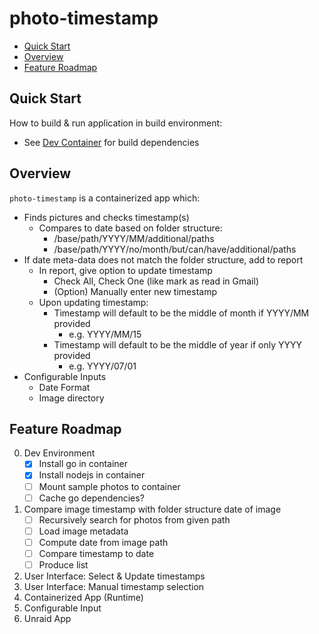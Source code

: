 # photo-timestamp

* [Quick Start](#quick-start)
* [Overview](#overview)
* [Feature Roadmap](#feature-roadmap)

## Quick Start

How to build & run application in build environment:

* See [Dev Container](.devcontainer/devcontainer.json) for build dependencies

## Overview

`photo-timestamp` is a containerized app which:

* Finds pictures and checks timestamp(s)
  * Compares to date based on folder structure:
    * /base/path/YYYY/MM/additional/paths
    * /base/path/YYYY/no/month/but/can/have/additional/paths
* If date meta-data does not match the folder structure, add to report
  * In report, give option to update timestamp
    * Check All, Check One (like mark as read in Gmail)
    * (Option) Manually enter new timestamp
  * Upon updating timestamp:
    * Timestamp will default to be the middle of month if YYYY/MM provided
      * e.g. YYYY/MM/15
    * Timestamp will default to be the middle of year if only YYYY provided
      * e.g. YYYY/07/01
* Configurable Inputs
  * Date Format
  * Image directory

## Feature Roadmap

0. Dev Environment
   * [X] Install go in container
   * [X] Install nodejs in container
   * [ ] Mount sample photos to container
   * [ ] Cache go dependencies?
1. Compare image timestamp with folder structure date of image
   * [ ] Recursively search for photos from given path
   * [ ] Load image metadata
   * [ ] Compute date from image path
   * [ ] Compare timestamp to date
   * [ ] Produce list
2. User Interface: Select & Update timestamps
3. User Interface: Manual timestamp selection
4. Containerized App (Runtime)
5. Configurable Input
6. Unraid App
